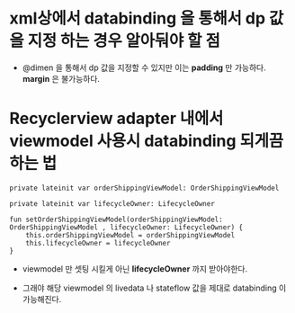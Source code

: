# xml상에서 databinding 을 통해서 dp 값을 지정 하는 경우 알아둬야 할 점

* @dimen 을 통해서 dp 값을 지정할 수 있지만 이는 **padding** 만 가능하다. **margin** 은 불가능하다.



# Recyclerview adapter 내에서 viewmodel 사용시 databinding 되게끔 하는 법

```
private lateinit var orderShippingViewModel: OrderShippingViewModel

private lateinit var lifecycleOwner: LifecycleOwner

fun setOrderShippingViewModel(orderShippingViewModel: OrderShippingViewModel , lifecycleOwner: LifecycleOwner) {
    this.orderShippingViewModel = orderShippingViewModel
    this.lifecycleOwner = lifecycleOwner
}

```

* viewmodel 만 셋팅 시킬게 아닌 **lifecycleOwner** 까지 받아야한다.

* 그래야 해당 viewmodel 의 livedata 나 stateflow 값을 제대로 databinding 이 가능해진다.
